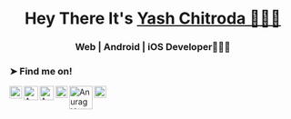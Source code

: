 # 

<h1 align="center">Hey There It's <a href="https://github.com/yashchitroda">Yash Chitroda 👨🏻‍💻</a> </h1>
<h3 align="center">Web | Android | iOS
                     Developer👨🏻‍💻
</h3>

### ➤ Find me on!
<a href="https://www.linkedin.com/in/yash-chitroda-82b8a0210/">
  <img align="left" alt="Anurag Hazra | Twitter" width="22px" src="https://cdn4.iconfinder.com/data/icons/social-messaging-ui-color-shapes-2-free/128/social-linkedin-circle-512.png" />
</a>

<a href="https://github.com/yashchitroda">
  <img align="left" alt="Anurag Hazra | Twitter" width="25px" src="https://cdn3.iconfinder.com/data/icons/popular-services-brands/512/github-512.png" />
</a>

<a href="https://stackoverflow.com/users/13858444/yash-chitroda">
  <img align="left" alt="Anurag Hazra | Twitter" width="25px" src="https://upload.wikimedia.org/wikipedia/commons/thumb/e/ef/Stack_Overflow_icon.svg/768px-Stack_Overflow_icon.svg.png" />
</a>

<a href="https://twitter.com/yashhchitroda">
  <img align="left" alt="Anurag Hazra | Twitter" width="21px" src="https://raw.githubusercontent.com/anuraghazra/anuraghazra/master/assets/twitter.svg" />
</a>

<a href="https://www.hackerrank.com/yashchitroda">
  <img align="left" alt="Anurag Hazra | Twitter" width="41px" src="https://res.cloudinary.com/practicaldev/image/fetch/s--qp9lxuMs--/c_imagga_scale,f_auto,fl_progressive,h_900,q_auto,w_1600/https://dev-to-uploads.s3.amazonaws.com/uploads/articles/rk4gt0qay4owv4j1cypo.png" />
</a>

<a href="https://discussions.apple.com/profile/Yashchitroda">
  <img align="left" alt="Anurag Hazra | Twitter" width="21px" src="https://encrypted-tbn0.gstatic.com/images?q=tbn:ANd9GcR7AE5PxYWY3ylcJDAeeVzeF3msQ7Z1ROPzOsHJq6D6DiHRwkWEn47GAYmiQb_4uCJnfgw&usqp=CAU" />
</a>



<br/>
 
